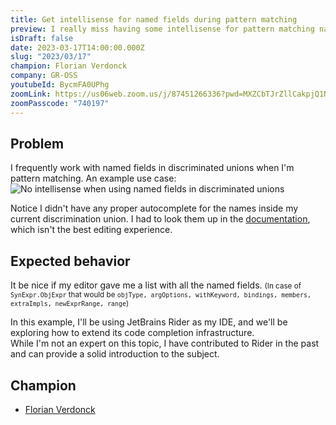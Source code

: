 ```yaml
---
title: Get intellisense for named fields during pattern matching
preview: I really miss having some intellisense for pattern matching named fields in discriminated unions.
isDraft: false
date: 2023-03-17T14:00:00.000Z
slug: "2023/03/17"
champion: Florian Verdonck
company: GR-OSS
youtubeId: BycmFA0UPhg
zoomLink: https://us06web.zoom.us/j/87451266336?pwd=MXZCbTJrZllCakpjQ1NhemVRbmVSdz09
zoomPasscode: "740197"
---
```


## Problem

I frequently work with named fields in discriminated unions when I'm pattern matching.
An example use case:
<img alt="No intellisense when using named fields in discriminated unions" class="img-fluid" src="/images/sessions/namedPatternIntellisense.gif"/>

Notice I didn't have any proper autocomplete for the names inside my current discrimination union.
I had to look them up in the [documentation](https://fsharp.github.io/fsharp-compiler-docs/reference/fsharp-compiler-syntax-synexpr.html#ObjExpr), which isn't the best editing experience.

## Expected behavior

It be nice if my editor gave me a list with all the named fields.
<small>
(In case of `SynExpr.ObjExpr` that would be `objType, argOptions, withKeyword, bindings, members, extraImpls, newExprRange, range`)
</small>

In this example, I'll be using JetBrains Rider as my IDE, and we'll be exploring how to extend its code completion infrastructure.  
While I'm not an expert on this topic, I have contributed to Rider in the past and can provide a solid introduction to the subject.

## Champion

- [Florian Verdonck](https://twitter.com/verdonckflorian)
